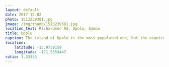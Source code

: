 ```yaml
---
layout: default
date: 2017-12-02
photo: 1513239381.jpg
image: /img/thumb/1513239381.jpg
location_text: Richardson Rd, Upolu, Samoa
title: Upolu
caption: The island of Upolu is the most populated one, but the country is so small and has so few inhabitant it really feels empty. Which is a great thing! The nature is still untouched, raw and beautiful.
location:
    latitude: -13.9738159
    longitude: -171.5559447
ratio: 1.33333
---
```

